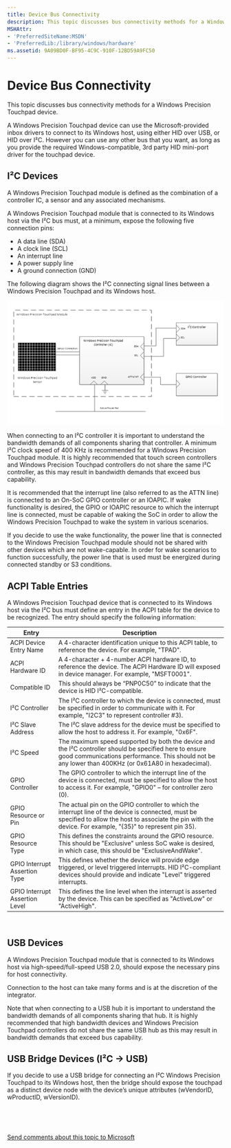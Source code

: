 ```yaml
---
title: Device Bus Connectivity
description: This topic discusses bus connectivity methods for a Windows Precision Touchpad device.
MSHAttr:
- 'PreferredSiteName:MSDN'
- 'PreferredLib:/library/windows/hardware'
ms.assetid: 9A09BD0F-BF95-4C9C-910F-12BD59A9FC50
---
```


# Device Bus Connectivity


This topic discusses bus connectivity methods for a Windows Precision Touchpad device.

A Windows Precision Touchpad device can use the Microsoft-provided inbox drivers to connect to its Windows host, using either HID over USB, or HID over I²C. However you can use any other bus that you want, as long as you provide the required Windows-compatible, 3rd party HID mini-port driver for the touchpad device.

## <a href="" id="i2c-devices"></a>I²C Devices


A Windows Precision Touchpad module is defined as the combination of a controller IC, a sensor and any associated mechanisms.

A Windows Precision Touchpad module that is connected to its Windows host via the I²C bus must, at a minimum, expose the following five connection pins:

-   A data line (SDA)
-   A clock line (SCL)
-   An interrupt line
-   A power supply line
-   A ground connection (GND)

The following diagram shows the I²C connecting signal lines between a Windows Precision Touchpad and its Windows host.

![diagram showing the i2c connecting signal lines between a windows precision touchpad and its windows host.](../images/precision-img-i2cconn.png)

When connecting to an I²C controller it is important to understand the bandwidth demands of all components sharing that controller. A minimum I²C clock speed of 400 KHz is recommended for a Windows Precision Touchpad module. It is highly recommended that touch screen controllers and Windows Precision Touchpad controllers do not share the same I²C controller, as this may result in bandwidth demands that exceed bus capability.

It is recommended that the interrupt line (also referred to as the ATTN line) is connected to an On-SoC GPIO controller or an IOAPIC. If wake functionality is desired, the GPIO or IOAPIC resource to which the interrupt line is connected, must be capable of waking the SoC in order to allow the Windows Precision Touchpad to wake the system in various scenarios.

If you decide to use the wake functionality, the power line that is connected to the Windows Precision Touchpad module should not be shared with other devices which are not wake-capable. In order for wake scenarios to function successfully, the power line that is used must be energized during connected standby or S3 conditions.

## ACPI Table Entries


A Windows Precision Touchpad device that is connected to its Windows host via the I²C bus must define an entry in the ACPI table for the device to be recognized. The entry should specify the following information:

| Entry                          | Description                                                                                                                                                                                                       |
|--------------------------------|-------------------------------------------------------------------------------------------------------------------------------------------------------------------------------------------------------------------|
| ACPI Device Entry Name         | A 4-character identification unique to this ACPI table, to reference the device. For example, "TPAD".                                                                                                             |
| ACPI Hardware ID               | A 4-character + 4-number ACPI hardware ID, to reference the device. The ACPI Hardware ID will exposed in device manager. For example, "MSFT0001".                                                                 |
| Compatible ID                  | This should always be “PNP0C50” to indicate that the device is HID I²C-compatible.                                                                                                                                |
| I²C Controller                 | The I²C controller to which the device is connected, must be specified in order to communicate with it. For example, "I2C3" to represent controller \#3).                                                         |
| I²C Slave Address              | The I²C slave address for the device must be specified to allow the host to address it. For example, "0x6F".                                                                                                      |
| I²C Speed                      | The maximum speed supported by both the device and the I²C controller should be specified here to ensure good communications performance. This should not be any lower than 400KHz (or 0x61A80 in hexadecimal).   |
| GPIO Controller                | The GPIO controller to which the interrupt line of the device is connected, must be specified to allow the host to access it. For example, "GPIO0" – for controller zero (0).                                     |
| GPIO Resource or Pin           | The actual pin on the GPIO controller to which the interrupt line of the device is connected, must be specified to allow the host to associate the pin with the device. For example, "{35}" to represent pin 35). |
| GPIO Resource Type             | This defines the constraints around the GPIO resource. This should be "Exclusive" unless SoC wake is desired, in which case, this should be "ExclusiveAndWake".                                                   |
| GPIO Interrupt Assertion Type  | This defines whether the device will provide edge triggered, or level triggered interrupts. HID I²C-compliant devices should provide and indicate "Level" triggered interrupts.                                   |
| GPIO Interrupt Assertion Level | This defines the line level when the interrupt is asserted by the device. This can be specified as "ActiveLow" or "ActiveHigh".                                                                                   |

 

## USB Devices


A Windows Precision Touchpad module that is connected to its Windows host via high-speed/full-speed USB 2.0, should expose the necessary pins for host connectivity.

Connection to the host can take many forms and is at the discretion of the integrator.

Note that when connecting to a USB hub it is important to understand the bandwidth demands of all components sharing that hub. It is highly recommended that high bandwidth devices and Windows Precision Touchpad controllers do not share the same USB hub as this may result in bandwidth demands that exceed bus capability.

## <a href="" id="usb-bridge-devices--i2c----usb-"></a>USB Bridge Devices (I²C -&gt; USB)


If you decide to use a USB bridge for connecting an I²C Windows Precision Touchpad to its Windows host, then the bridge should expose the touchpad as a distinct device node with the device’s unique attributes (wVendorID, wProductID, wVersionID).

 

 

[Send comments about this topic to Microsoft](mailto:wsddocfb@microsoft.com?subject=Documentation%20feedback%20%5Bp_WEG_Hardware\p_weg_hardware%5D:%20Device%20Bus%20Connectivity%20%20RELEASE:%20%2811/28/2016%29&body=%0A%0APRIVACY%20STATEMENT%0A%0AWe%20use%20your%20feedback%20to%20improve%20the%20documentation.%20We%20don't%20use%20your%20email%20address%20for%20any%20other%20purpose,%20and%20we'll%20remove%20your%20email%20address%20from%20our%20system%20after%20the%20issue%20that%20you're%20reporting%20is%20fixed.%20While%20we're%20working%20to%20fix%20this%20issue,%20we%20might%20send%20you%20an%20email%20message%20to%20ask%20for%20more%20info.%20Later,%20we%20might%20also%20send%20you%20an%20email%20message%20to%20let%20you%20know%20that%20we've%20addressed%20your%20feedback.%0A%0AFor%20more%20info%20about%20Microsoft's%20privacy%20policy,%20see%20http://privacy.microsoft.com/default.aspx. "Send comments about this topic to Microsoft")




